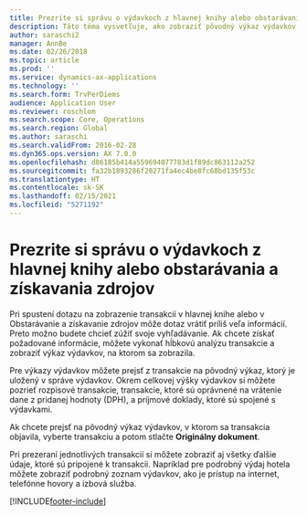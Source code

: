 ```yaml
---
title: Prezrite si správu o výdavkoch z hlavnej knihy alebo obstarávania a získavania zdrojov
description: Táto téma vysvetľuje, ako zobraziť pôvodný výkaz výdavkov, v ktorom sa transakcia objavila.
author: saraschi2
manager: AnnBe
ms.date: 02/26/2018
ms.topic: article
ms.prod: ''
ms.service: dynamics-ax-applications
ms.technology: ''
ms.search.form: TrvPerDiems
audience: Application User
ms.reviewer: roschlom
ms.search.scope: Core, Operations
ms.search.region: Global
ms.author: saraschi
ms.search.validFrom: 2016-02-28
ms.dyn365.ops.version: AX 7.0.0
ms.openlocfilehash: d86185b414a559694077783d1f89dc863112a252
ms.sourcegitcommit: fa32b1893286f20271fa4ec4be8fc68bd135f53c
ms.translationtype: HT
ms.contentlocale: sk-SK
ms.lasthandoff: 02/15/2021
ms.locfileid: "5271192"
---
```

# <a name="view-an-expense-report-from-general-ledger-or-procurement-and-sourcing"></a>Prezrite si správu o výdavkoch z hlavnej knihy alebo obstarávania a získavania zdrojov

Pri spustení dotazu na zobrazenie transakcií v hlavnej knihe alebo v Obstarávanie a získavanie zdrojov môže dotaz vrátiť príliš veľa informácií. Preto možno budete chcieť zúžiť svoje vyhľadávanie. Ak chcete získať požadované informácie, môžete vykonať hĺbkovú analýzu transakcie a zobraziť výkaz výdavkov, na ktorom sa zobrazila.

Pre výkazy výdavkov môžete prejsť z transakcie na pôvodný výkaz, ktorý je uložený v správe výdavkov. Okrem celkovej výšky výdavkov si môžete pozrieť rozpisové transakcie, transakcie, ktoré sú oprávnené na vrátenie dane z pridanej hodnoty (DPH), a príjmové doklady, ktoré sú spojené s výdavkami.

Ak chcete prejsť na pôvodný výkaz výdavkov, v ktorom sa transakcia objavila, vyberte transakciu a potom stlačte **Originálny dokument**.

Pri prezeraní jednotlivých transakcií si môžete zobraziť aj všetky ďalšie údaje, ktoré sú pripojené k transakcii. Napríklad pre podrobný výdaj hotela môžete zobraziť podrobný zoznam výdavkov, ako je prístup na internet, telefónne hovory a izbová služba.


[!INCLUDE[footer-include](../includes/footer-banner.md)]